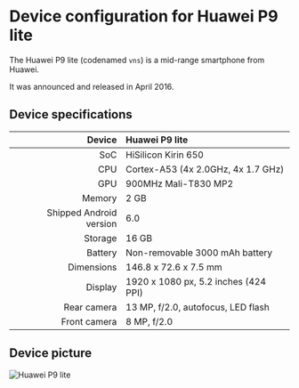 # Device configuration for Huawei P9 lite

The Huawei P9 lite (codenamed `vns`) is a mid-range smartphone from Huawei.

It was announced and released in April 2016.

## Device specifications

| Device       | Huawei P9 lite                                  |
| -----------: | :---------------------------------------------- |
| SoC          | HiSilicon Kirin 650                             |
| CPU          | Cortex-A53 (4x 2.0GHz, 4x 1.7 GHz)              |
| GPU          | 900MHz Mali-T830 MP2                            |
| Memory       | 2 GB                                            |
| Shipped Android version | 6.0                                  |
| Storage      | 16 GB                                           |
| Battery      | Non-removable 3000 mAh battery                  |
| Dimensions   | 146.8 x 72.6 x 7.5 mm                           |
| Display      | 1920 x 1080 px, 5.2 inches (424 PPI)            |
| Rear camera  | 13 MP, f/2.0, autofocus, LED flash              |
| Front camera | 8 MP, f/2.0                                     |

## Device picture

![Huawei P9 lite](https://cdn2.gsmarena.com/vv/pics/huawei/huawei-p9-lite-01.jpg)
